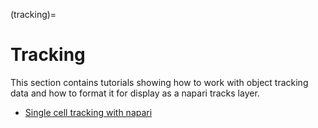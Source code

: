 (tracking)=
# Tracking

This section contains tutorials showing how to work with object tracking data and how to format it for display as a napari tracks layer.

* [Single cell tracking with napari](cell_tracking)
